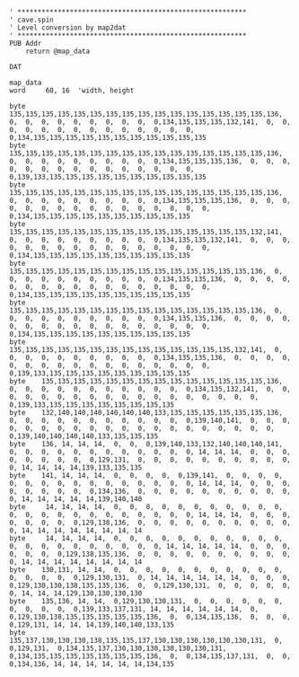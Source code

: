 
    ' *********************************************************
    ' cave.spin
    ' Level conversion by map2dat
    ' *********************************************************
    PUB Addr
        return @map_data

    DAT

    map_data
    word	 60, 16  'width, height

    byte	135,135,135,135,135,135,135,135,135,135,135,135,135,135,135,135,136,  0,  0,  0,  0,  0,  0,  0,  0,  0,  0,134,135,135,135,132,141,  0,  0,  0,  0,  0,  0,  0,  0,  0,  0,  0,  0,  0,  0,  0,134,135,135,135,135,135,135,135,135,135,135,135
    byte	135,135,135,135,135,135,135,135,135,135,135,135,135,135,135,135,136,  0,  0,  0,  0,  0,  0,  0,  0,  0,  0,134,135,135,135,136,  0,  0,  0,  0,  0,  0,  0,  0,  0,  0,  0,  0,  0,  0,  0,  0,139,133,135,135,135,135,135,135,135,135,135,135
    byte	135,135,135,135,135,135,135,135,135,135,135,135,135,135,135,135,136,  0,  0,  0,  0,  0,  0,  0,  0,  0,  0,134,135,135,135,136,  0,  0,  0,  0,  0,  0,  0,  0,  0,  0,  0,  0,  0,  0,  0,  0,  0,134,135,135,135,135,135,135,135,135,135,135
    byte	135,135,135,135,135,135,135,135,135,135,135,135,135,135,135,132,141,  0,  0,  0,  0,  0,  0,  0,  0,  0,  0,134,135,135,132,141,  0,  0,  0,  0,  0,  0,  0,  0,  0,  0,  0,  0,  0,  0,  0,  0,  0,134,135,135,135,135,135,135,135,135,135,135
    byte	135,135,135,135,135,135,135,135,135,135,135,135,135,135,135,136,  0,  0,  0,  0,  0,  0,  0,  0,  0,  0,  0,134,135,135,136,  0,  0,  0,  0,  0,  0,  0,  0,  0,  0,  0,  0,  0,  0,  0,  0,  0,  0,134,135,135,135,135,135,135,135,135,135,135
    byte	135,135,135,135,135,135,135,135,135,135,135,135,135,135,135,136,  0,  0,  0,  0,  0,  0,  0,  0,  0,  0,  0,134,135,135,136,  0,  0,  0,  0,  0,  0,  0,  0,  0,  0,  0,  0,  0,  0,  0,  0,  0,  0,134,135,135,135,135,135,135,135,135,135,135
    byte	135,135,135,135,135,135,135,135,135,135,135,135,135,135,132,141,  0,  0,  0,  0,  0,  0,  0,  0,  0,  0,  0,134,135,135,136,  0,  0,  0,  0,  0,  0,  0,  0,  0,  0,  0,  0,  0,  0,  0,  0,  0,  0,139,133,135,135,135,135,135,135,135,135,135
    byte	135,135,135,135,135,135,135,135,135,135,135,135,135,135,136,  0,  0,  0,  0,  0,  0,  0,  0,  0,  0,  0,  0,134,135,132,141,  0,  0,  0,  0,  0,  0,  0,  0,  0,  0,  0,  0,  0,  0,  0,  0,  0,  0,  0,139,133,135,135,135,135,135,135,135,135
    byte	132,140,140,140,140,140,140,133,135,135,135,135,135,135,136,  0,  0,  0,  0,  0,  0,  0,  0,  0,  0,  0,  0,139,140,141,  0,  0,  0,  0,  0,  0,  0,  0,  0,  0,  0,  0,  0,  0,  0,  0,  0,  0,  0,  0,  0,139,140,140,140,140,133,135,135,135
    byte	136, 14, 14, 14,  0,  0,  0,139,140,133,132,140,140,140,141,  0,  0,  0,  0,  0,  0,  0,  0,  0,  0,  0,  0, 14, 14, 14,  0,  0,  0,  0,  0,  0,  0,  0,  0,129,131,  0,  0,  0,  0,  0,  0,  0,  0,  0,  0,  0, 14, 14, 14, 14,139,133,135,135
    byte	141, 14, 14, 14,  0,  0,  0,  0,  0,139,141,  0,  0,  0,  0,  0,  0,  0,  0,  0,  0,  0,  0,  0,  0,  0,  0, 14, 14, 14,  0,  0,  0,  0,  0,  0,  0,  0,  0,134,136,  0,  0,  0,  0,  0,  0,  0,  0,  0,  0,  0, 14, 14, 14, 14, 14,139,140,140
    byte	 14, 14, 14, 14,  0,  0,  0,  0,  0,  0,  0,  0,  0,  0,  0,  0,  0,  0,  0,  0,  0,  0,  0,  0,  0,  0,  0, 14, 14, 14,  0,  0,  0,  0,  0,  0,  0,  0,129,138,136,  0,  0,  0,  0,  0,  0,  0,  0,  0,  0,  0, 14, 14, 14, 14, 14, 14, 14, 14
    byte	 14, 14, 14, 14,  0,  0,  0,  0,  0,  0,  0,  0,  0,  0,  0,  0,  0,  0,  0,  0,  0,  0,  0,  0,  0, 14, 14, 14, 14, 14,  0,  0,  0,  0,  0,  0,  0,129,138,135,136,  0,  0,  0,  0,  0,  0,  0,  0,  0,  0,  0, 14, 14, 14, 14, 14, 14, 14, 14
    byte	130,131, 14, 14,  0,  0,  0,  0,  0,  0,  0,  0,  0,  0,  0,  0,  0,  0,  0,  0,129,130,131,  0, 14, 14, 14, 14, 14, 14,  0,  0,  0,  0,129,130,130,138,135,135,136,  0,  0,129,130,131,  0,  0,  0,  0,  0,  0, 14, 14, 14,129,130,130,130,130
    byte	135,136, 14, 14,  0,129,130,130,131,  0,  0,  0,  0,  0,  0,  0,  0,  0,  0,  0,139,133,137,131, 14, 14, 14, 14, 14, 14,  0,  0,129,130,138,135,135,135,135,135,136,  0,  0,134,135,136,  0,  0,  0,  0,129,131, 14, 14, 14,139,140,140,133,135
    byte	135,137,130,130,130,138,135,135,137,130,130,130,130,130,130,131,  0,  0,129,131,  0,134,135,137,130,130,130,130,130,130,131,  0,134,135,135,135,135,135,135,135,136,  0,  0,134,135,137,131,  0,  0,  0,134,136, 14, 14, 14, 14, 14, 14,134,135
